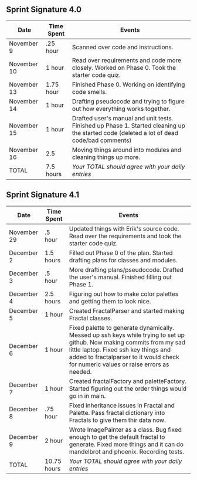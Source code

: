 ## Sprint Signature 4.0

| Date        | Time Spent | Events
|-------------|------------|--------------------
| November 9  | .25 hour   | Scanned over code and instructions.
| November 10 | 1 hour     | Read over requirements and code more closely. Worked on Phase 0. Took the starter code quiz.
| November 13 | 1.75 hour  | Finished Phase 0. Working on identifying code smells.
| November 14 | 1 hour     | Drafting pseudocode and trying to figure out how everything works together. 
| November 15 | 1 hour     | Drafted user's manual and unit tests. Finished up Phase 1. Started cleaning up the started code (deleted a lot of dead code/bad comments)
| November 16 | 2.5        | Moving things around into modules and cleaning things up more.
| TOTAL       | 7.5 hours  | *Your TOTAL should agree with your daily entries*


## Sprint Signature 4.1

| Date        | Time Spent  | Events
|-------------|-------------|--------------------
| November 29 | .5 hour     | Updated things with Erik's source code. Read over the requirements and took the starter code quiz.
| December 2  | 1.5 hours   | Filled out Phase 0 of the plan. Started drafting plans for classes and modules.
| December 3  | .5 hour     | More drafting plans/pseudocode. Drafted the user's manual. Finished filling out Phase 1.
| December 4  | 2.5 hours   | Figuring out how to make color palettes and getting them to look nice.
| December 5  | 1 hour      | Created FractalParser and started making Fractal classes.
| December 6  | 1 hour      | Fixed palette to generate dynamically. Messed up ssh keys while trying to set up github. Now making commits from my sad little laptop. Fixed ssh key things and added to fractalparser to it would check for numeric values or raise errors as needed.
| December 7  | 1 hour      | Created fractalFactory and paletteFactory. Started figuring out the order things would go in in main.
| December 8  | .75 hour    | Fixed inheritance issues in Fractal and Palette. Pass fractal dictionary into Fractals to give them thir data now.
| December 9  | 2 hour      | Wrote ImagePainter as a class. Bug fixed enough to get the default fractal to generate. Fixed more things and it can do mandelbrot and phoenix. Recording tests.
| TOTAL       | 10.75 hours | *Your TOTAL should agree with your daily entries*

